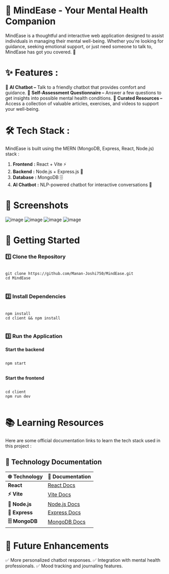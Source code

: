 # 🌿 MindEase - Your Mental Health Companion
MindEase is a thoughtful and interactive web application designed to assist individuals in managing their mental well-being. Whether you're looking for guidance, seeking emotional support, or just need someone to talk to, MindEase has got you covered. 🌼

# ✨ Features : 
🔹 **AI Chatbot –** Talk to a friendly chatbot that provides comfort and guidance.
🔹 **Self-Assessment Questionnaire –** Answer a few questions to get insights into possible mental health conditions.
🔹 **Curated Resources –** Access a collection of valuable articles, exercises, and videos to support your well-being.

# 🛠️ Tech Stack : 
MindEase is built using the MERN (MongoDB, Express, React, Node.js) stack :

1. **Frontend** **:** React + Vite ⚡
2. **Backend** **:** Node.js + Express.js 🚀
3. **Database** **:** MongoDB 🗄️
4. **AI Chatbot** **:** NLP-powered chatbot for interactive conversations 🤖

# 📸 Screenshots
![image](https://github.com/user-attachments/assets/a8331252-2b85-458d-bfd6-3e592145b2d6)
![image](https://github.com/user-attachments/assets/5930c342-fe5e-4c67-a910-d10073a87cb6)
![image](https://github.com/user-attachments/assets/7117ce8d-7c8a-4db8-bfbc-8488af1981e1)
![image](https://github.com/user-attachments/assets/080a85bc-7abe-4408-b1c5-5f0781dbd424)

# 🚀 Getting Started
### 1️⃣ Clone the Repository  
<pre>
<code>
git clone https://github.com/Manan-Joshi750/MindEase.git
cd MindEase
</code>
</pre>

### 2️⃣ Install Dependencies  
<pre>
<code>
npm install
cd client && npm install
</code>
</pre>

### 3️⃣ Run the Application  
**Start the backend**  
<pre>
<code>
npm start
</code>
</pre>

**Start the frontend**  
<pre>
<code>
cd client
npm run dev
</code>
</pre>

# 📚 Learning Resources
Here are some official documentation links to learn the tech stack used in this project :

## 🚀 Technology Documentation

| 🌐 Technology  | 📖 Documentation |
|---------------|----------------|
| **React**     | [React Docs](https://react.dev/) |
| **⚡ Vite**   | [Vite Docs](https://vitejs.dev/) |
| **🚀 Node.js** | [Node.js Docs](https://nodejs.org/) |
| **📡 Express** | [Express Docs](https://expressjs.com/) |
| **🗄️ MongoDB** | [MongoDB Docs](https://www.mongodb.com/docs/) |

# 🎯 Future Enhancements
✅ More personalized chatbot responses.
✅ Integration with mental health professionals.
✅ Mood tracking and journaling features.
